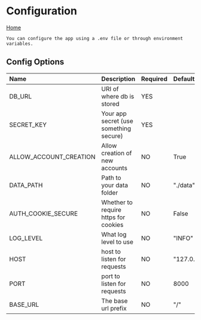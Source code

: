 # Configuration

[Home](index.md)

    You can configure the app using a .env file or through environment variables.

## Config Options
| Name                   | Description                            | Required | Default            |
|:-----------------------|:-------------------------------------- |:---------|:-------------------|
| DB_URL                 | URI of where db is stored              | YES      |                    |
| SECRET_KEY             | Your app secret (use something secure) | YES      |                    |
| ALLOW_ACCOUNT_CREATION | Allow creation of new accounts         | NO       | True               |
| DATA_PATH              | Path to your data folder               | NO       | "./data"           |
| AUTH_COOKIE_SECURE     | Whether to require https for cookies   | NO       | False              |
| LOG_LEVEL              | What log level to use                  | NO       | "INFO"             |
| HOST                   | host to listen for requests            | NO       | "127.0.0.1"        |
| PORT                   | port to listen for requests            | NO       | 8000               |
| BASE_URL               | The base url prefix                    | NO       | "/"                |

